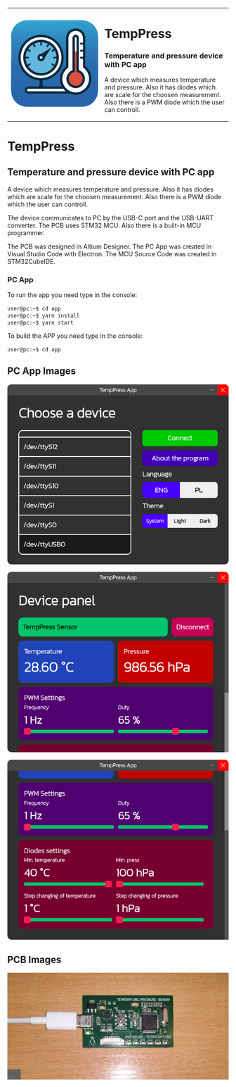 <!-- <p align="center">
  <img src="app/resources/logo.png"/>
</p> -->

<table>
    <tr>
        <td width="200">
            <img src="app/resources/logo.png"/>
        </td>
        <td>
            <h1>TempPress</h1>
            <h3>Temperature and pressure device with PC app</h3>
            <p>A device which measures temperature and pressure. Also it has diodes which are scale for the choosen measurement. Also there is a PWM diode which the user can controll.</p>
        </td>
    </tr>
</table>




# TempPress
## Temperature and pressure device with PC app

A device which measures temperature and pressure. Also it has diodes which are scale for the choosen measurement. Also there is a PWM diode which the user can controll.

The device communicates to PC by the USB-C port and the USB-UART converter. The PCB uses STM32 MCU. Also there is a built-in MCU programmer.

The PCB was designed in Altium Designer.
The PC App was created in Visual Studio Code with Electron.
The MCU Source Code was created in STM32CubeIDE.

### PC App

To run the app you need type in the console:
```console
user@pc:~$ cd app
user@pc:~$ yarn install
user@pc:~$ yarn start
```

To build the APP you need type in the console:
```console
user@pc:~$ cd app
```


## PC App Images

![alt text](readme_files/image.png)

![alt text](readme_files/image-1.png)

![alt text](readme_files/image-2.png)

## PCB Images

![alt text](readme_files/image-3.png)
